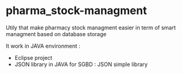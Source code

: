 # pharma_stock-managment

Utily that make pharmacy stock managment easier in term of 
smart managment based on database storage

It work in JAVA environment :
- Eclipse project 
- JSON library in JAVA for SGBD : JSON simple library
